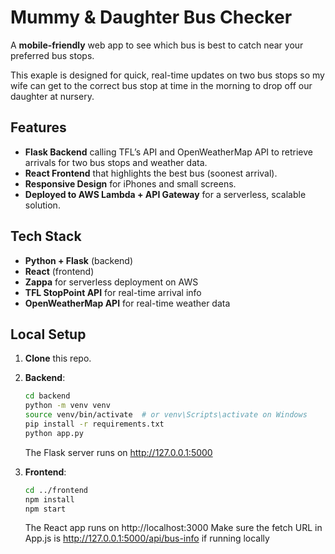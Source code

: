 # Mummy & Daughter Bus Checker

A **mobile-friendly** web app to see which bus is best to catch near your preferred bus stops.

This exaple is designed for quick, real-time updates on two bus stops so my wife can get to the correct bus stop at time in the morning to drop off our daughter at nursery.

## Features

- **Flask Backend** calling TFL’s API and OpenWeatherMap API to retrieve arrivals for two bus stops and weather data.
- **React Frontend** that highlights the best bus (soonest arrival).
- **Responsive Design** for iPhones and small screens.
- **Deployed to AWS Lambda + API Gateway** for a serverless, scalable solution.

## Tech Stack

- **Python + Flask** (backend)
- **React** (frontend)
- **Zappa** for serverless deployment on AWS
- **TFL StopPoint API** for real-time arrival info
- **OpenWeatherMap API** for real-time weather data
## Local Setup

1. **Clone** this repo.
2. **Backend**:
   ```bash
   cd backend
   python -m venv venv
   source venv/bin/activate  # or venv\Scripts\activate on Windows
   pip install -r requirements.txt
   python app.py
   ```
   The Flask server runs on http://127.0.0.1:5000

3. **Frontend**:
    ```bash
    cd ../frontend
    npm install
    npm start
    ```
    The React app runs on http://localhost:3000
    Make sure the fetch URL in App.js is http://127.0.0.1:5000/api/bus-info if running locally



